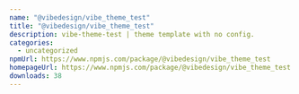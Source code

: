 ```yaml
---
name: "@vibedesign/vibe_theme_test"
title: "@vibedesign/vibe_theme_test"
description: vibe-theme-test | theme template with no config.
categories:
  - uncategorized
npmUrl: https://www.npmjs.com/package/@vibedesign/vibe_theme_test
homepageUrl: https://www.npmjs.com/package/@vibedesign/vibe_theme_test
downloads: 38
---
```

